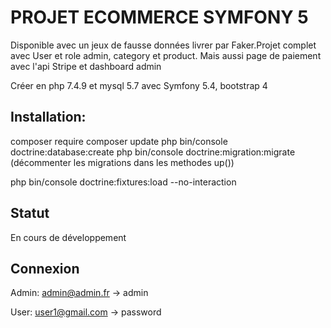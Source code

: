 # PROJET ECOMMERCE SYMFONY 5

Disponible avec un jeux de fausse données livrer par Faker.Projet complet avec User et role admin, category et product. Mais aussi page de paiement avec l'api Stripe et dashboard admin

Créer en php 7.4.9 et mysql 5.7 avec Symfony 5.4, bootstrap 4

## Installation:
composer require
composer update
php bin/console doctrine:database:create 
php bin/console doctrine:migration:migrate (décommenter les migrations dans les methodes up())

php bin/console doctrine:fixtures:load --no-interaction

## Statut
En cours de développement

## Connexion

Admin:
admin@admin.fr -> admin

User:
user1@gmail.com -> password